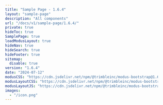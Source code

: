```yaml
---
title: "Sample Page - 1.6.4"
layout: "sample-page"
description: "All components"
url: "/docs/v1/sample-page/1.6.4/"
private: true
hideToc: true
SamplePage: true
loadModusLayout: true
hideNav: true
hideSearch: true
hideFooter: true
sitemap:
  disable: true
version: "1.6.4"
date: "2024-07-12"
modusCSS: "https://cdn.jsdelivr.net/npm/@trimbleinc/modus-bootstrap@1.6.4/dist/"
modusLayoutCSS: "https://cdn.jsdelivr.net/npm/@trimbleinc/modus-bootstrap@1.6.4/dist/modus-layout.min.css"
modusLayoutJS: "https://cdn.jsdelivr.net/npm/@trimbleinc/modus-bootstrap@1.6.4/dist/modus-layout.min.js"
images:
  - "/icon.png"
---
```


<style>
@media (prefers-color-scheme: dark) {
  .grid-item.bg-white {
    background-color: #171c1e !important;
  }
  .modus-content {
    background-color: #252a2e !important;
  }
}
</style>
